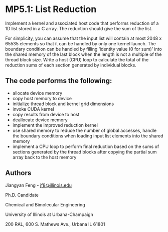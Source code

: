 # MP5.1: List Reduction

Implement a kernel and associated host code that performs reduction of a 1D list stored in a C array. The reduction should give the sum of the list.


For simplicity, you can assume that the input list will contain at most 2048 x 65535 elements so that it can be handled by only one kernel launch. The boundary condition can be handled by filling ‘identity value (0 for sum)’ into the shared memory of the last block when the length is not a multiple of the thread block size. Write a host (CPU) loop to calculate the total of the reduction sums of each section generated by individual blocks.

## The code performs the following:

* allocate device memory
* copy host memory to device
* initialize thread block and kernel grid dimensions
* invoke CUDA kernel
* copy results from device to host
* deallocate device memory
* implement the improved reduction kernel
* use shared memory to reduce the number of global accesses, handle the boundary conditions when loading input list elements into the shared memory
* implement a CPU loop to perform final reduction based on the sums of sections generated by the thread blocks after copying the partial sum array back to the host memory

## Authors

Jiangyan Feng - jf8@illinois.edu

Ph.D. Candidate

Chemical and Bimolecular Engineering

University of Illinois at Urbana-Champaign

200 RAL, 600 S. Mathews Ave., Urbana IL 61801
